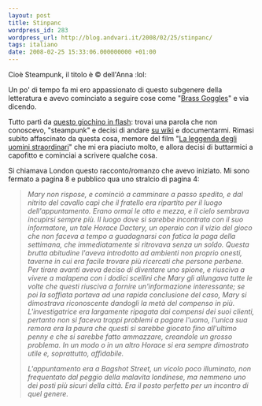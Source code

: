 ```yaml
---
layout: post
title: Stinpanc
wordpress_id: 283
wordpress_url: http://blog.andvari.it/2008/02/25/stinpanc/
tags: italiano
date: 2008-02-25 15:33:06.000000000 +01:00
---
```

Cioè Steampunk, il titolo è © dell'Anna :lol:

Un po' di tempo fa mi ero appassionato di questo subgenere della letteratura e avevo cominciato a seguire cose come "<a href="http://brassgoggles.co.uk">Brass Goggles</a>" e via dicendo.

Tutto partì da <a href="http://www.kongregate.com/games/HeroInteractive/stormwinds-1-5">questo giochino in flash</a>: trovai una parola che non conoscevo, "steampunk" e decisi di andare <a href="http://it.wikipedia.org/wiki/Steampunk">su wiki</a> e documentarmi. Rimasi subito affascinato da questa cosa, memore del film "<a href="http://it.wikipedia.org/wiki/La_leggenda_degli_uomini_straordinari">La leggenda degli uomini straordinari</a>" che mi era piaciuto molto, e allora decisi di buttarmici a capofitto e cominciai a scrivere qualche cosa.

Si chiamava London questo racconto/romanzo che avevo iniziato. Mi sono fermato a pagina 8 e pubblico qua uno stralcio di pagina 4:

<meta http-equiv="CONTENT-TYPE" content="text/html; charset=utf-8" /><title></title><meta name="GENERATOR" content="OpenOffice.org 2.3  (Linux)" />
<style type="text/css"><!-- 		@page { size: 21cm 29.7cm; margin: 2cm } 		P { margin-bottom: 0.21cm } 	--> 	</style>
<blockquote>
<p style="margin-bottom: 0cm; font-style: normal"><em> Mary non rispose, e cominciò a camminare a passo spedito, e dal nitrito del cavallo capì che il fratello era ripartito per il luogo dell'appuntamento. Erano ormai le otto e mezza, e il cielo sembrava incupirsi sempre più. Il luogo dove si sarebbe incontrata con il suo informatore, un tale Horace Dactery, un operaio con il vizio del gioco che non faceva a tempo a guadagnarsi con fatica la paga della settimana, che immediatamente si ritrovava senza un soldo. Questa brutta abitudine l'aveva introdotto ad ambienti non proprio onesti, taverne in cui era facile trovare più ricercati che  persone perbene. Per tirare avanti aveva deciso di diventare uno spione, e riusciva a vivere a malapena con i dodici scellini che Mary gli allungava tutte le volte che questi riusciva a fornire un'informazione interessante; se poi la soffiata portava ad una rapida conclusione del caso, Mary si dimostrava riconoscente dandogli la metà del compenso in più. L'investigatrice era largamente ripagata dai compensi dei suoi clienti, pertanto non si faceva troppi problemi a pagare l'uomo, l'unica sua remora era la paura che questi si sarebbe giocato fino all'ultimo penny e che si sarebbe fatto ammazzare, creandole un grosso problema. In un modo o in un altro Horace si era sempre dimostrato utile e, soprattutto, affidabile.</em></p>
<p style="font-style: normal"><em>L'appuntamento era a Bagshot Street, un vicolo poco illuminato, non frequentato dal peggio della malavita londinese, ma nemmeno uno dei posti più sicuri della città. Era il posto perfetto per un incontro di quel genere.</em></p>
</blockquote>
